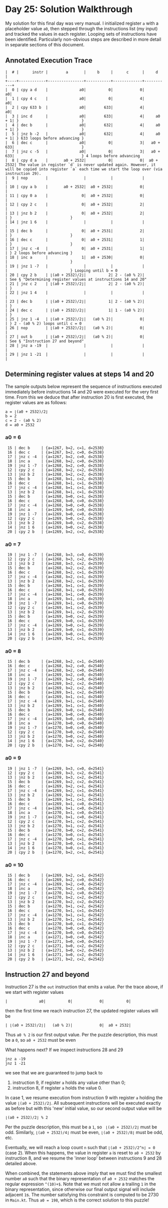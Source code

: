 # Day 25: Solution Walkthrough

My solution for this final day was very manual. I initialized register `a` with a placeholder value `a0`, then stepped through the instructions list (my input) and tracked the values in each register. Looping sets of instructions have been identified. Particularly non-obvious steps are described in more detail in separate sections of this document.

## Annotated Execution Trace

	|  # |      instr |        a       |     b     |      c      |     d     |
	+----+------------+----------------+-----------+-------------+-----------+
	|  0 | cpy a d    |              a0|          0|            0|         a0|
	|  1 | cpy 4 c    |              a0|          0|            4|         a0|
	|  2 | cpy 633 b  |              a0|        633|            4|         a0|
	|  3 | inc d      |              a0|        633|            4|     a0 + 1| }                            }
	|  4 | dec b      |              a0|        632|            4|     a0 + 1| }                            }
	|  5 | jnz b -2   |              a0|        632|            4|     a0 + 1| } 633 loops before advancing }
	|  6 | dec c      |              a0|          0|            3|   a0 + 633|                              }
	|  7 | jnz c -5   |              a0|          0|            3|   a0 + 633|                              } 4 loops before advancing
	|  8 | cpy d a    |       a0 + 2532|          0|            0|  a0 + 2532| The value in register `d` is never updated again. However, it will be copied into register `a` each time we start the loop over (via instruction 29).
	|  9 | nop        |                |           |             |           |
	| 10 | cpy a b    |       a0 + 2532|  a0 + 2532|            0|           |
	| 11 | cpy 0 a    |               0|  a0 + 2532|            0|           |
	| 12 | cpy 2 c    |               0|  a0 + 2532|            2|           |
	| 13 | jnz b 2    |               0|  a0 + 2532|            2|           | }                          }
	| 14 | jnz 1 6    |                |           |             |           |
	| 15 | dec b      |               0|  a0 + 2531|            2|           | }                          }
	| 16 | dec c      |               0|  a0 + 2531|            1|           | }                          }
	| 17 | jnz c -4   |               0|  a0 + 2531|            1|           | } 2 loops before advancing }
	| 18 | inc a      |               1|  a0 + 2530|            0|           |                            }
	| 19 | jnz 1 -7   |                |           |             |           |                            } Looping until b = 0
	| 20 | cpy 2 b    | ⌊(a0 + 2532)/2⌋|          2| 2 - (a0 % 2)|           | See § "Determining register values at instructions 14 and 20"
	| 21 | jnz c 2    | ⌊(a0 + 2532)/2⌋|          2| 2 - (a0 % 2)|           | }
	| 22 | jnz 1 4    |                |           |             |           |
	| 23 | dec b      | ⌊(a0 + 2532)/2⌋|          1| 2 - (a0 % 2)|           | }
	| 24 | dec c      | ⌊(a0 + 2532)/2⌋|          1| 1 - (a0 % 2)|           | }
	| 25 | jnz 1 -4   | ⌊(a0 + 2532)/2⌋|   (a0 % 2)|            0|           | } 2 - (a0 % 2) loops until c = 0
	| 26 | nop        | ⌊(a0 + 2532)/2⌋|   (a0 % 2)|            0|           |
	| 27 | out b      | ⌊(a0 + 2532)/2⌋|   (a0 % 2)|            0|           | See § "Instruction 27 and beyond"
	| 28 | jnz a -19  |                |           |             |           |
	| 29 | jnz 1 -21  |                |           |             |           |



## Determining register values at steps 14 and 20

The sample outputs below represent the sequence of instructions executed immediately before instructions 14 and 20 were executed for the very first time. From this we deduce that after instruction 20 is first executed, the register values are as follows:

    a = ⌊(a0 + 2532)/2⌋
    b = 2
    c = 2 - (a0 % 2)
    d = a0 + 2532

### a0 = 6

	 15 | dec b     | {a=1267, b=2, c=1, d=2538}
	 16 | dec c     | {a=1267, b=2, c=0, d=2538}
	 17 | jnz c -4  | {a=1267, b=2, c=0, d=2538}
	 18 | inc a     | {a=1268, b=2, c=0, d=2538}
	 19 | jnz 1 -7  | {a=1268, b=2, c=0, d=2538}
	 12 | cpy 2 c   | {a=1268, b=2, c=2, d=2538}
	 13 | jnz b 2   | {a=1268, b=2, c=2, d=2538}
	 15 | dec b     | {a=1268, b=1, c=2, d=2538}
	 16 | dec c     | {a=1268, b=1, c=1, d=2538}
	 17 | jnz c -4  | {a=1268, b=1, c=1, d=2538}
	 13 | jnz b 2   | {a=1268, b=1, c=1, d=2538}
	 15 | dec b     | {a=1268, b=0, c=1, d=2538}
	 16 | dec c     | {a=1268, b=0, c=0, d=2538}
	 17 | jnz c -4  | {a=1268, b=0, c=0, d=2538}
	 18 | inc a     | {a=1269, b=0, c=0, d=2538}
	 19 | jnz 1 -7  | {a=1269, b=0, c=0, d=2538}
	 12 | cpy 2 c   | {a=1269, b=0, c=2, d=2538}
	 13 | jnz b 2   | {a=1269, b=0, c=2, d=2538}
	 14 | jnz 1 6   | {a=1269, b=0, c=2, d=2538}
	 20 | cpy 2 b   | {a=1269, b=2, c=2, d=2538}

### a0 = 7

	 19 | jnz 1 -7  | {a=1268, b=3, c=0, d=2539}
	 12 | cpy 2 c   | {a=1268, b=3, c=2, d=2539}
	 13 | jnz b 2   | {a=1268, b=3, c=2, d=2539}
	 15 | dec b     | {a=1268, b=2, c=2, d=2539}
	 16 | dec c     | {a=1268, b=2, c=1, d=2539}
	 17 | jnz c -4  | {a=1268, b=2, c=1, d=2539}
	 13 | jnz b 2   | {a=1268, b=2, c=1, d=2539}
	 15 | dec b     | {a=1268, b=1, c=1, d=2539}
	 16 | dec c     | {a=1268, b=1, c=0, d=2539}
	 17 | jnz c -4  | {a=1268, b=1, c=0, d=2539}
	 18 | inc a     | {a=1269, b=1, c=0, d=2539}
	 19 | jnz 1 -7  | {a=1269, b=1, c=0, d=2539}
	 12 | cpy 2 c   | {a=1269, b=1, c=2, d=2539}
	 13 | jnz b 2   | {a=1269, b=1, c=2, d=2539}
	 15 | dec b     | {a=1269, b=0, c=2, d=2539}
	 16 | dec c     | {a=1269, b=0, c=1, d=2539}
	 17 | jnz c -4  | {a=1269, b=0, c=1, d=2539}
	 13 | jnz b 2   | {a=1269, b=0, c=1, d=2539}
	 14 | jnz 1 6   | {a=1269, b=0, c=1, d=2539}
	 20 | cpy 2 b   | {a=1269, b=2, c=1, d=2539}

### a0 = 8

	 15 | dec b     | {a=1268, b=2, c=1, d=2540}
	 16 | dec c     | {a=1268, b=2, c=0, d=2540}
	 17 | jnz c -4  | {a=1268, b=2, c=0, d=2540}
	 18 | inc a     | {a=1269, b=2, c=0, d=2540}
	 19 | jnz 1 -7  | {a=1269, b=2, c=0, d=2540}
	 12 | cpy 2 c   | {a=1269, b=2, c=2, d=2540}
	 13 | jnz b 2   | {a=1269, b=2, c=2, d=2540}
	 15 | dec b     | {a=1269, b=1, c=2, d=2540}
	 16 | dec c     | {a=1269, b=1, c=1, d=2540}
	 17 | jnz c -4  | {a=1269, b=1, c=1, d=2540}
	 13 | jnz b 2   | {a=1269, b=1, c=1, d=2540}
	 15 | dec b     | {a=1269, b=0, c=1, d=2540}
	 16 | dec c     | {a=1269, b=0, c=0, d=2540}
	 17 | jnz c -4  | {a=1269, b=0, c=0, d=2540}
	 18 | inc a     | {a=1270, b=0, c=0, d=2540}
	 19 | jnz 1 -7  | {a=1270, b=0, c=0, d=2540}
	 12 | cpy 2 c   | {a=1270, b=0, c=2, d=2540}
	 13 | jnz b 2   | {a=1270, b=0, c=2, d=2540}
	 14 | jnz 1 6   | {a=1270, b=0, c=2, d=2540}
	 20 | cpy 2 b   | {a=1270, b=2, c=2, d=2540}

### a0 = 9

	 19 | jnz 1 -7  | {a=1269, b=3, c=0, d=2541}
	 12 | cpy 2 c   | {a=1269, b=3, c=2, d=2541}
	 13 | jnz b 2   | {a=1269, b=3, c=2, d=2541}
	 15 | dec b     | {a=1269, b=2, c=2, d=2541}
	 16 | dec c     | {a=1269, b=2, c=1, d=2541}
	 17 | jnz c -4  | {a=1269, b=2, c=1, d=2541}
	 13 | jnz b 2   | {a=1269, b=2, c=1, d=2541}
	 15 | dec b     | {a=1269, b=1, c=1, d=2541}
	 16 | dec c     | {a=1269, b=1, c=0, d=2541}
	 17 | jnz c -4  | {a=1269, b=1, c=0, d=2541}
	 18 | inc a     | {a=1270, b=1, c=0, d=2541}
	 19 | jnz 1 -7  | {a=1270, b=1, c=0, d=2541}
	 12 | cpy 2 c   | {a=1270, b=1, c=2, d=2541}
	 13 | jnz b 2   | {a=1270, b=1, c=2, d=2541}
	 15 | dec b     | {a=1270, b=0, c=2, d=2541}
	 16 | dec c     | {a=1270, b=0, c=1, d=2541}
	 17 | jnz c -4  | {a=1270, b=0, c=1, d=2541}
	 13 | jnz b 2   | {a=1270, b=0, c=1, d=2541}
	 14 | jnz 1 6   | {a=1270, b=0, c=1, d=2541}
	 20 | cpy 2 b   | {a=1270, b=2, c=1, d=2541}

### a0 = 10

	 15 | dec b     | {a=1269, b=2, c=1, d=2542}
	 16 | dec c     | {a=1269, b=2, c=0, d=2542}
	 17 | jnz c -4  | {a=1269, b=2, c=0, d=2542}
	 18 | inc a     | {a=1270, b=2, c=0, d=2542}
	 19 | jnz 1 -7  | {a=1270, b=2, c=0, d=2542}
	 12 | cpy 2 c   | {a=1270, b=2, c=2, d=2542}
	 13 | jnz b 2   | {a=1270, b=2, c=2, d=2542}
	 15 | dec b     | {a=1270, b=1, c=2, d=2542}
	 16 | dec c     | {a=1270, b=1, c=1, d=2542}
	 17 | jnz c -4  | {a=1270, b=1, c=1, d=2542}
	 13 | jnz b 2   | {a=1270, b=1, c=1, d=2542}
	 15 | dec b     | {a=1270, b=0, c=1, d=2542}
	 16 | dec c     | {a=1270, b=0, c=0, d=2542}
	 17 | jnz c -4  | {a=1270, b=0, c=0, d=2542}
	 18 | inc a     | {a=1271, b=0, c=0, d=2542}
	 19 | jnz 1 -7  | {a=1271, b=0, c=0, d=2542}
	 12 | cpy 2 c   | {a=1271, b=0, c=2, d=2542}
	 13 | jnz b 2   | {a=1271, b=0, c=2, d=2542}
	 14 | jnz 1 6   | {a=1271, b=0, c=2, d=2542}
	 20 | cpy 2 b   | {a=1271, b=2, c=2, d=2542}

## Instruction 27 and beyond

Instruction 27 is the `out` instruction that emits a value. Per the trace above, if we start with register values

    |              a0|          0|            0|          0|

then the first time we reach instruction 27, the updated register values will be

    | ⌊(a0 + 2532)/2⌋|   (a0 % 2)|            0|  a0 + 2532|

Thus `a0 % 2` is our first output value. Per the puzzle description, this must be a `0`, so `a0 + 2532` must be even

What happens next? If we inspect instructions 28 and 29

    jnz a -19
	jnz 1 -21

we see that we are guaranteed to jump back to

1. instruction 9, if register `a` holds any value other than 0;
2. instruction 8, if register `a` holds the value 0.

In case 1, we resume execution from instruction 9 with register `a` holding the value `⌊(a0 + 2532)/2⌋`. All subsequent instructions will be executed exactly as before but with this 'new' initial value, so our second output value will be

    ⌊(a0 + 2532)/2⌋ % 2

Per the puzzle description, this must be a `1`, so ` ⌊(a0 + 2532)/2⌋` must be odd. Similarly, `⌊(a0 + 2532)/4⌋` must be even, `⌊(a0 + 2532)/8⌋` must be odd, etc.

Eventually, we will reach a loop count `n` such that `⌊(a0 + 2532)/2^n⌋ = 0` (case 2). When this happens, the value in register `a` is reset to `a0 + 2532` by instruction 8, and we resume the 'inner loop' between instructions 9 and 28 detailed above.

When combined, the statements above imply that we must find the smallest number `a0` such that the binary representation of `a0 + 2532` matches the regular expression `^(10)+$`. Note that we must not allow a trailing `1` in the binary representation, since otherwise our final output signal will include adjacent `1`s. The number satisfying this constraint is computed to be 2730 in `Main.kt`. Thus `a0 = 198`, which is the correct solution to this puzzle!
